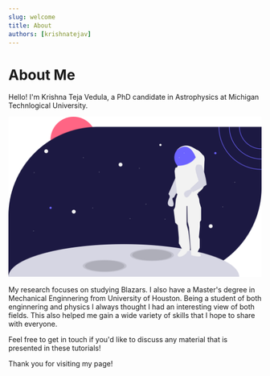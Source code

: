 ```yaml
---
slug: welcome
title: About
authors: [krishnatejav]
---
```


# About Me

Hello! I'm Krishna Teja Vedula, a PhD candidate in Astrophysics at Michigan Technlogical University. 

<!-- truncate -->

![Man on the Moon](./undraw_to-the-moon.svg)

My research focuses on studying Blazars. I also have a Master's degree in Mechanical Enginnering from University of Houston. Being a student of both enginnering and physics I always thought I had an interesting view of both fields. This also helped me gain a wide variety of skills that I hope to share with everyone.

Feel free to get in touch if you'd like to discuss any material that is presented in these tutorials!

Thank you for visiting my page!
